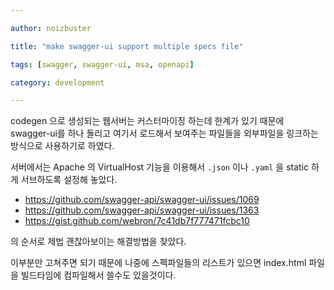 ```yaml
---

author: noizbuster

title: "make swagger-ui support multiple specs file"

tags: [swagger, swagger-ui, msa, openapi]

category: development

---
```


codegen 으로 생성되는 웹서버는 커스터마이징 하는데 한계가 있기 때문에 swagger-ui를 하나 돌리고 여기서 로드해서 보여주는 파일들을 외부파일을 링크하는 방식으로 사용하기로 하였다.

서버에서는 Apache 의 VirtualHost 기능을 이용해서 `.json` 이나 `.yaml` 을 static 하게 서브하도록 설정해 놓았다.

* https://github.com/swagger-api/swagger-ui/issues/1069
* https://github.com/swagger-api/swagger-ui/issues/1363
* https://gist.github.com/webron/7c41db7f777471fcbc10

의 순서로 제법 괜찮아보이는 해결방법을 찾았다.

이부분만 고쳐주면 되기 때문에 나중에 스펙파일들의 리스트가 있으면 index.html 파일을 빌드타임에 컴파일해서 쓸수도 있을것이다.

